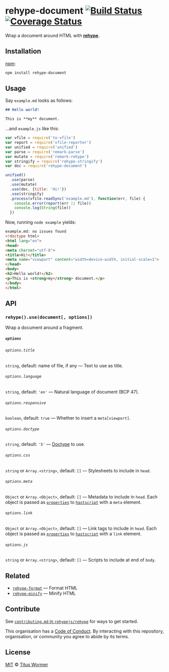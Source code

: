 # rehype-document [![Build Status][travis-badge]][travis] [![Coverage Status][codecov-badge]][codecov]

Wrap a document around HTML with [**rehype**][rehype].

## Installation

[npm][]:

```bash
npm install rehype-document
```

## Usage

Say `example.md` looks as follows:

```markdown
## Hello world!

This is **my** document.
```

...and `example.js` like this:

```javascript
var vfile = require('to-vfile')
var report = require('vfile-reporter')
var unified = require('unified')
var parse = require('remark-parse')
var mutate = require('remark-rehype')
var stringify = require('rehype-stringify')
var doc = require('rehype-document')

unified()
  .use(parse)
  .use(mutate)
  .use(doc, {title: 'Hi!'})
  .use(stringify)
  .process(vfile.readSync('example.md'), function(err, file) {
    console.error(report(err || file))
    console.log(String(file))
  })
```

Now, running `node example` yields:

```html
example.md: no issues found
<!doctype html>
<html lang="en">
<head>
<meta charset="utf-8">
<title>Hi!</title>
<meta name="viewport" content="width=device-width, initial-scale=1">
</head>
<body>
<h2>Hello world!</h2>
<p>This is <strong>my</strong> document.</p>
</body>
</html>
```

## API

### `rehype().use(document[, options])`

Wrap a document around a fragment.

##### `options`

###### `options.title`

`string`, default: name of file, if any — Text to use as title.

###### `options.language`

`string`, default: `'en'` — Natural language of document (BCP 47).

###### `options.responsive`

`boolean`, default: `true` — Whether to insert a `meta[viewport]`.

###### `options.doctype`

`string`, default: `'5'` — [Doctype][doctype] to use.

###### `options.css`

`string` or `Array.<string>`, default: `[]` — Stylesheets to include in `head`.

###### `options.meta`

`Object` or `Array.<Object>`, default: `[]` — Metadata to include in `head`.
Each object is passed as [`properties`][props] to [`hastscript`][h] with a `meta`
element.

###### `options.link`

`Object` or `Array.<Object>`, default: `[]` — Link tags to include in `head`.
Each object is passed as [`properties`][props] to [`hastscript`][h] with a `link`
element.

###### `options.js`

`string` or `Array.<string>`, default: `[]` — Scripts to include at end of
`body`.

## Related

*   [`rehype-format`](https://github.com/rehypejs/rehype-format)
    — Format HTML
*   [`rehype-minify`](https://github.com/rehypejs/rehype-minify)
    — Minify HTML

## Contribute

See [`contributing.md` in `rehypejs/rehype`][contributing] for ways to get
started.

This organisation has a [Code of Conduct][coc].  By interacting with this
repository, organisation, or community you agree to abide by its terms.

## License

[MIT][license] © [Titus Wormer][author]

<!-- Definitions -->

[travis-badge]: https://img.shields.io/travis/rehypejs/rehype-document.svg

[travis]: https://travis-ci.org/rehypejs/rehype-document

[codecov-badge]: https://img.shields.io/codecov/c/github/rehypejs/rehype-document.svg

[codecov]: https://codecov.io/github/rehypejs/rehype-document

[npm]: https://docs.npmjs.com/cli/install

[license]: license

[author]: http://wooorm.com

[rehype]: https://github.com/rehypejs/rehype

[doctype]: https://github.com/wooorm/doctype

[contributing]: https://github.com/rehypejs/rehype/blob/master/contributing.md

[coc]: https://github.com/rehypejs/rehype/blob/master/code-of-conduct.md

[props]: https://github.com/syntax-tree/hastscript#hselector-properties-children

[h]: https://github.com/syntax-tree/hastscript
